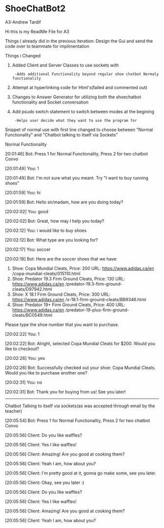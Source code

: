 # ShoeChatBot2
A3-Andrew Tardif

Hi this is my ReadMe File for A3

Things I already did in the previous iteration:
  Design the Gui and send the code over to teammate for implimentation
  
Things i Changed

1. Added Client and Server Classes to use sockets with

        -Adds additional Functionality beyond regular shoe chatbot Normaly functionality
 
2. Attempt at hyperlinking code for Html's(failed and commented out)
3. Changes to Answer Generator for utilizing both the shoechatbot functionality and Socket conversation
4. Add psudo switch statement to switch between modes at the begining

        -Helps user decide what they want to use the program for


Snippet of normal use with first line changed to choose between "Normal Functionality" and "Chatbot talking to itself via Sockets"

Normal Functionality

20:01:46] Bot: Press 1 for Normal Functionality, Press 2 for two chatbot Convo

[20:01:49] You: 1

[20:01:49] Bot: I'm not sure what you meant. Try "I want to buy running shoes"

[20:01:59] You: hi

[20:01:59] Bot: Hello sir/madam, how are you doing today?

[20:02:02] You: good

[20:02:02] Bot: Great, how may I help you today?

[20:02:12] You: i would like to buy shoes

[20:02:12] Bot: What type are you looking for?

[20:02:17] You: soccer

[20:02:18] Bot: Here are the soccer shoes that we have: 
1) Shoe: Copa Mundial Cleats, Price: 200
URL: https://www.adidas.ca/en /copa-mundial-cleats/015110.html
2) Shoe: Predator 19.3 Firm Ground Cleats, Price: 130
URL: https://www.adidas.ca/en /predator-19.3-firm-ground-cleats/D97942.html
3) Shoe: X 18.1 Firm Ground Cleats, Price: 300
URL: https://www.adidas.ca/en /x-18.1-firm-ground-cleats/BB9346.html
4) Shoe: Predator 19+ Firm Ground Cleats, Price: 400
URL: https://www.adidas.ca/en /predator-19-plus-firm-ground-cleats/BC0549.html

 Please type the shoe number that you want to purchase.

[20:02:22] You: 1

[20:02:22] Bot: Alright, selected Copa Mundial Cleats for $200. Would you like to checkout?

[20:02:26] You: yes

[20:02:26] Bot: Successfully checked out your shoe: Copa Mundial Cleats.
Would you like to purchase another one?

[20:02:31] You: no

[20:02:31] Bot: Thank you for buying from us! See you later!

-----------------------------------------------------------------------------------------------------
Chatbot Talking to itself via sockets(as was accepted through email by the teacher)

[20:05:54] Bot: Press 1 for Normal Functionality, Press 2 for two chatbot Convo

[20:05:56] Client: Do you like waffles?

[20:05:56] Client: Yes I like waffles!

[20:05:56] Client: Amazing! Are you good at cooking them?

[20:05:56] Client: Yeah I am, how about you?

[20:05:56] Client: I'm pretty good at it, gonna go make some, see you later.

[20:05:56] Client: Okay, see you later :)

[20:05:56] Client: Do you like waffles?

[20:05:56] Client: Yes I like waffles!

[20:05:56] Client: Amazing! Are you good at cooking them?

[20:05:56] Client: Yeah I am, how about you?
